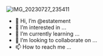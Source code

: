 ![IMG_20230727_235411](https://github.com/estatement/estatement/assets/140198201/f8f81108-24c3-4d3c-8c1d-523b7972aa19)
- 👋 Hi, I’m @estatement
- 👀 I’m interested in ...
- 🌱 I’m currently learning ...
- 💞️ I’m looking to collaborate on ...
- 📫 How to reach me ...

<!---
estatement/estatement is a ✨ special ✨ repository because its `README.md` (this file) appears on your GitHub profile.
You can click the Preview link to take a look at your changes.
--->
